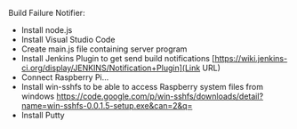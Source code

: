 Build Failure Notifier:

* Install node.js
* Install Visual Studio Code
* Create main.js file containing server program
* Install Jenkins Plugin to get send build notifications
[https://wiki.jenkins-ci.org/display/JENKINS/Notification+Plugin](Link URL)
* Connect Raspberry Pi...
* Install win-sshfs to be able to access Raspberry system files from windows
https://code.google.com/p/win-sshfs/downloads/detail?name=win-sshfs-0.0.1.5-setup.exe&can=2&q=
* Install Putty